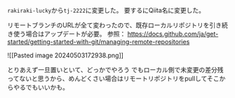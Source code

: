 `rakiraki-lucky`から`tj-2222`に変更した。
要するにQiita名に変更した。

リモートブランチのURLが全て変わったので、既存ローカルリポジトリを引き続き使う場合はアップデートが必要。
参照： https://docs.github.com/ja/get-started/getting-started-with-git/managing-remote-repositories

![[Pasted image 20240503172938.png]]

とりあえず一旦置いといて、どっかでやろう
でもローカル側で未変更の差分残ってないと思うから、めんどくさい場合はリモートリポジトリをpullしてそこからやるでもいいかも。